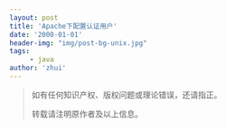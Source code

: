 ```yaml
---
layout: post
title: 'Apache下配置认证用户'
date: '2000-01-01'
header-img: "img/post-bg-unix.jpg"
tags:
     - java
author: 'zhui'
---
```



> 如有任何知识产权、版权问题或理论错误，还请指正。
>
> 转载请注明原作者及以上信息。

